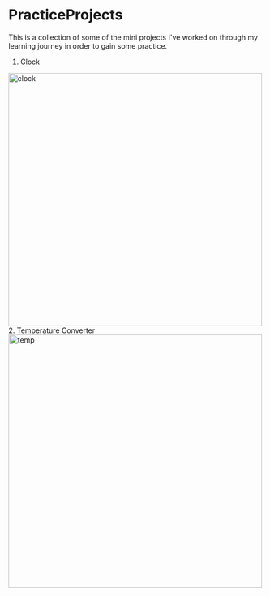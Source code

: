 # PracticeProjects
This is a collection of some of the mini projects I've worked on through my learning journey in order to gain some practice.

1. Clock
  <img width="500" alt="clock" src="https://user-images.githubusercontent.com/74997368/117102780-e3af9280-ad2d-11eb-8388-d5efdfae626d.png">
2. Temperature Converter
  <img width="500" alt="temp" src="https://user-images.githubusercontent.com/74997368/117102853-05107e80-ad2e-11eb-81bb-94c0b24f09e3.png">
